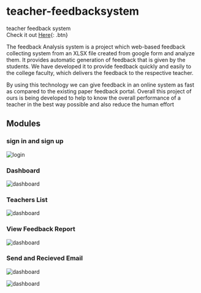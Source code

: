 # teacher-feedbacksystem  
teacher feedback system  
Check it out [Here](https://teacher-feedbacksystem.herokuapp.com){: .btn}

The feedback Analysis system is a project which web-based feedback collecting system from an XLSX file created from google form and analyze them. It provides automatic generation of feedback that is given by the students. We have developed it to provide feedback quickly and easily to the college faculty, which delivers the feedback to the respective teacher.

By using this technology we can give feedback in an online system as fast as compared to the existing paper feedback portal. 
Overall this project of ours is being developed to help to know the overall performance of a teacher in the best way possible and also reduce the human effort 

## Modules
### sign in and sign up
![login](https://lh3.googleusercontent.com/5VSxLWk7aixF_rM1oM7C-eHEUkykgZ5dFGUOmOcgUXCPdaNOBR1af7drUVzWlWOlPFGl4acNJfJ8HgI219x6lF7vfrDHubo-RM7JbnK5X4FASvgfD_VbAPUCQHZpOPU6RG-jUe9xCw=w2400
)
### Dashboard 
![dashboard](https://lh3.googleusercontent.com/UgkXI5c2PFHRpdo7x_mTtWCN9tlF8RdMAcvwyX7LINsg6eVcofYzJI_QWiiaQJ-cjLOLHxx61A3MVzr_C81rw-NpbOwNbvumVJu5zhaFdwG9vBnXWNxsjVn4EVxKxD0lRc1OK360nQ=w2400)
### Teachers List
![dashboard](https://lh3.googleusercontent.com/-jGz3cj8XFkvAd_mxHftXO0B6_PtOSMyMtcaewZkYkBttYdlxDlCy8Q7rtlJJnPlc1mNEvBXG-eQmrYtOGu8Z9EjoLcLfOGU1rp1YdI908nRIU5rKUhxKV7o5gbfXMLxTL3164yp5Q=w2400)

### View Feedback Report
![dashboard](https://lh3.googleusercontent.com/bImtgyWjC3PuUsFYQcStmmpyDAZmCltnFurx4KxS6rTLfclfpNtgej3qC6uQyhgNsN9xomf3kPZlrBT3IOqd1aV3KRf7A4zeAj7I_7HiXJaIK3odtIrQrkIDUufnA0XskhIDnH2zHw=w2400)
### Send and Recieved Email
![dashboard](https://lh3.googleusercontent.com/czUADcWEEJRfdy6Y8jvHsnaBY3pLSV4_A18XU3CJX0FmFNbHpVR_HCEhFNjeu5FjPk2Tfz39XaAHNg553N-SJHTStSoybJpvT5r3K4iHI90Dasz9Uj-UabVFf3P9scUtGCAUEpBI7A=w2400)

![dashboard](https://lh3.googleusercontent.com/fFwPCcYoWxvMjW5o1q8DzDniWdJBtRtwlOyq7zYlPXKclVjmFF_BO88c0J6qc0nvsZdP0HgBd0AjNglTvgD1pWWIQCJD-VTcVFw2uWH0lcNbpxB-leYyqcct5A923tgLQO9fo2_obA=w2400)

